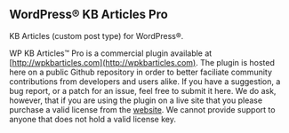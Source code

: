 ## WordPress® KB Articles Pro

KB Articles (custom post type) for WordPress®.

WP KB Articles™ Pro is a commercial plugin available at [http://wpkbarticles.com](http://wpkbarticles.com). The plugin is hosted here on a public Github repository in order to better faciliate community contributions from developers and users alike. If you have a suggestion, a bug report, or a patch for an issue, feel free to submit it here. We do ask, however, that if you are using the plugin on a live site that you please purchase a valid license from the [website](http://wpkbarticles.com). We cannot provide support to anyone that does not hold a valid license key.
